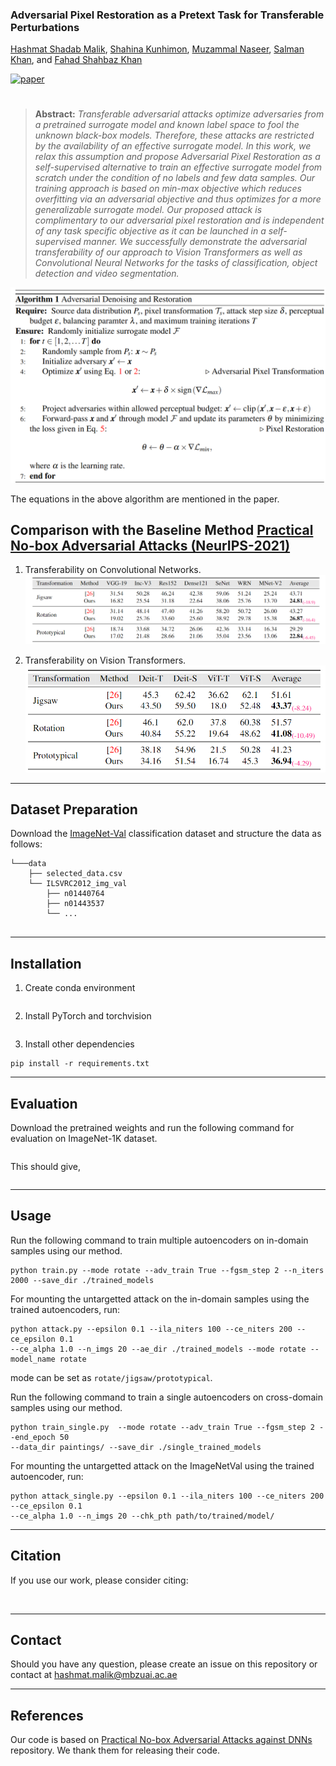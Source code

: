 
### **Adversarial Pixel Restoration as a Pretext Task for Transferable Perturbations**

[Hashmat Shadab Malik](https://scholar.google.com/citations?user=2Ft7r4AAAAAJ&hl=en), 
[Shahina Kunhimon](),
[Muzammal Naseer](https://scholar.google.ch/citations?user=tM9xKA8AAAAJ&hl=en),
[Salman Khan](https://salman-h-khan.github.io),
and [Fahad Shahbaz Khan](https://scholar.google.es/citations?user=zvaeYnUAAAAJ&hl=en)

[![paper](https://img.shields.io/badge/arXiv-Paper-<COLOR>.svg)]()

#

> **Abstract:** *Transferable adversarial attacks optimize adversaries from a pretrained surrogate model and known label space to fool the unknown black-box models. Therefore, these attacks are restricted by the availability of an effective surrogate model. In this work, we relax this assumption and propose Adversarial Pixel Restoration as a self-supervised alternative to train an effective surrogate model from scratch  under the condition of no labels and few data samples. Our training approach is based on min-max objective which reduces overfitting via an adversarial objective and thus optimizes for a more generalizable surrogate model. Our proposed attack is complimentary to our adversarial pixel restoration and is independent of any task specific objective as it can be launched in a self-supervised manner.  We successfully demonstrate the adversarial transferability of our approach to Vision Transformers as well as Convolutional Neural Networks for the tasks of classification, object detection and video segmentation.* 

![main figure](images/Algo.png)

The equations in the above algorithm are mentioned in the paper.

## Comparison with the Baseline Method [Practical No-box Adversarial Attacks (NeurIPS-2021)](https://arxiv.org/abs/2012.02525)
1. Transferability on Convolutional Networks.
![results](images/Table1.png)

2. Transferability on Vision Transformers.
![results](images/Table2.png)

<hr />


## Dataset Preparation
Download the [ImageNet-Val](http://image-net.org/) classification dataset and structure the data as follows:
```
└───data
    ├── selected_data.csv
    └── ILSVRC2012_img_val
        ├── n01440764
        ├── n01443537
        └── ...
    
```

<hr />

## Installation
1. Create conda environment
```shell

```
2. Install PyTorch and torchvision
```shell
```
3. Install other dependencies
```shell
pip install -r requirements.txt
```

<hr />

## Evaluation
Download the pretrained weights and run the following command for evaluation on ImageNet-1K dataset.

```shell
```
This should give,
```text
```


<hr />

## Usage

Run the following command to train multiple autoencoders on in-domain samples using our method.

```shell
python train.py --mode rotate --adv_train True --fgsm_step 2 --n_iters 2000 --save_dir ./trained_models
```
For mounting the untargetted attack on the in-domain samples using the trained autoencoders, run:
```shell
python attack.py --epsilon 0.1 --ila_niters 100 --ce_niters 200 --ce_epsilon 0.1 
--ce_alpha 1.0 --n_imgs 20 --ae_dir ./trained_models --mode rotate --model_name rotate 
```
mode can be set as `rotate/jigsaw/prototypical`. 

Run the following command to train a single autoencoders on cross-domain samples using our method.

```shell
python train_single.py  --mode rotate --adv_train True --fgsm_step 2 --end_epoch 50 
--data_dir paintings/ --save_dir ./single_trained_models
```
For mounting the untargetted attack on the ImageNetVal using the trained autoencoder, run:
```shell
python attack_single.py --epsilon 0.1 --ila_niters 100 --ce_niters 200 --ce_epsilon 0.1 
--ce_alpha 1.0 --n_imgs 20 --chk_pth path/to/trained/model/ 
```





<hr />

## Citation
If you use our work, please consider citing:
```bibtex
   
```

<hr />

## Contact
Should you have any question, please create an issue on this repository or contact at hashmat.malik@mbzuai.ac.ae

<hr />

## References
Our code is based on [ Practical No-box Adversarial Attacks against DNNs](https://github.com/qizhangli/nobox-attacks) repository. 
We thank them for releasing their code.